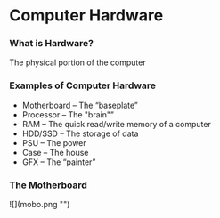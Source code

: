 <h1>Computer Hardware</h1>
		
<h3>What is Hardware?</h3>
<p>The physical portion of the computer<p> 
		
<h3>Examples of Computer Hardware</h3>
<ul>
<li>Motherboard – The “baseplate”</li>
<li>Processor – The "brain"”</li>
<li>RAM – The quick read/write memory of a computer</li>
<li>HDD/SSD – The storage of data</li>
<li>PSU – The power</li>
<li>Case – The house</li>
<li>GFX – The “painter”</li>
</ul>
		
<h3>The Motherboard</h3>
![](mobo.png "")